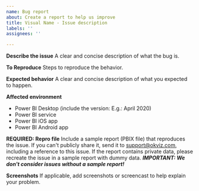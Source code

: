 ```yaml
---
name: Bug report
about: Create a report to help us improve
title: Visual Name - Issue description
labels: ''
assignees: ''

---
```


**Describe the issue**
A clear and concise description of what the bug is.

**To Reproduce**
Steps to reproduce the behavior.

**Expected behavior**
A clear and concise description of what you expected to happen.

**Affected environment**
 - Power BI Desktop (include the version: E.g.: April 2020)
 - Power BI service
 - Power BI iOS app
 - Power BI Android app

**REQUIRED: Repro file**
Include a sample report (PBIX file) that reproduces the issue. If you can't publicly share it, send it to [support@okviz.com](mailto:support@okviz.com), including a reference to this issue. If the report contains private data, please recreate the issue in a sample report with dummy data.
***IMPORTANT: We don't consider issues without a sample report!***

**Screenshots**
If applicable, add screenshots or screencast to help explain your problem.
